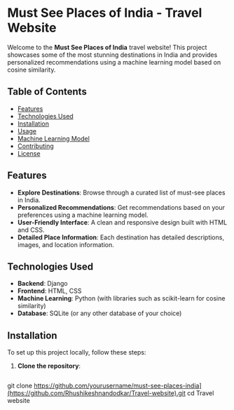 # Must See Places of India - Travel Website

Welcome to the **Must See Places of India** travel website! This project showcases some of the most stunning destinations in India and provides personalized recommendations using a machine learning model based on cosine similarity.

## Table of Contents

- [Features](#features)
- [Technologies Used](#technologies-used)
- [Installation](#installation)
- [Usage](#usage)
- [Machine Learning Model](#machine-learning-model)
- [Contributing](#contributing)
- [License](#license)

## Features

- **Explore Destinations**: Browse through a curated list of must-see places in India.
- **Personalized Recommendations**: Get recommendations based on your preferences using a machine learning model.
- **User-Friendly Interface**: A clean and responsive design built with HTML and CSS.
- **Detailed Place Information**: Each destination has detailed descriptions, images, and location information.

## Technologies Used

- **Backend**: Django
- **Frontend**: HTML, CSS
- **Machine Learning**: Python (with libraries such as scikit-learn for cosine similarity)
- **Database**: SQLite (or any other database of your choice)

## Installation

To set up this project locally, follow these steps:

1. **Clone the repository**:

   ```bash
 git clone https://github.com/yourusername/must-see-places-india](https://github.com/Rhushikeshnandodkar/Travel-website).git
   cd Travel website
   
